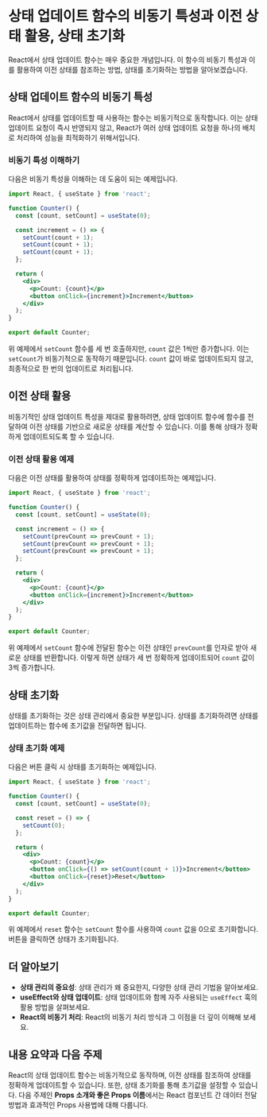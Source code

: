 # 상태 업데이트 함수의 비동기 특성과 이전 상태 활용, 상태 초기화

React에서 상태 업데이트 함수는 매우 중요한 개념입니다. 이 함수의 비동기 특성과 이를 활용하여 이전 상태를 참조하는 방법, 상태를 초기화하는 방법을 알아보겠습니다.

## 상태 업데이트 함수의 비동기 특성

React에서 상태를 업데이트할 때 사용하는 함수는 비동기적으로 동작합니다. 이는 상태 업데이트 요청이 즉시 반영되지 않고, React가 여러 상태 업데이트 요청을 하나의 배치로 처리하여 성능을 최적화하기 위해서입니다.

### 비동기 특성 이해하기

다음은 비동기 특성을 이해하는 데 도움이 되는 예제입니다.

```jsx
import React, { useState } from 'react';

function Counter() {
  const [count, setCount] = useState(0);

  const increment = () => {
    setCount(count + 1);
    setCount(count + 1);
    setCount(count + 1);
  };

  return (
    <div>
      <p>Count: {count}</p>
      <button onClick={increment}>Increment</button>
    </div>
  );
}

export default Counter;
```

위 예제에서 `setCount` 함수를 세 번 호출하지만, `count` 값은 1씩만 증가합니다. 이는 `setCount`가 비동기적으로 동작하기 때문입니다. `count` 값이 바로 업데이트되지 않고, 최종적으로 한 번의 업데이트로 처리됩니다.

## 이전 상태 활용

비동기적인 상태 업데이트 특성을 제대로 활용하려면, 상태 업데이트 함수에 함수를 전달하여 이전 상태를 기반으로 새로운 상태를 계산할 수 있습니다. 이를 통해 상태가 정확하게 업데이트되도록 할 수 있습니다.

### 이전 상태 활용 예제

다음은 이전 상태를 활용하여 상태를 정확하게 업데이트하는 예제입니다.

```jsx
import React, { useState } from 'react';

function Counter() {
  const [count, setCount] = useState(0);

  const increment = () => {
    setCount(prevCount => prevCount + 1);
    setCount(prevCount => prevCount + 1);
    setCount(prevCount => prevCount + 1);
  };

  return (
    <div>
      <p>Count: {count}</p>
      <button onClick={increment}>Increment</button>
    </div>
  );
}

export default Counter;
```

위 예제에서 `setCount` 함수에 전달된 함수는 이전 상태인 `prevCount`를 인자로 받아 새로운 상태를 반환합니다. 이렇게 하면 상태가 세 번 정확하게 업데이트되어 `count` 값이 3씩 증가합니다.

## 상태 초기화

상태를 초기화하는 것은 상태 관리에서 중요한 부분입니다. 상태를 초기화하려면 상태를 업데이트하는 함수에 초기값을 전달하면 됩니다.

### 상태 초기화 예제

다음은 버튼 클릭 시 상태를 초기화하는 예제입니다.

```jsx
import React, { useState } from 'react';

function Counter() {
  const [count, setCount] = useState(0);

  const reset = () => {
    setCount(0);
  };

  return (
    <div>
      <p>Count: {count}</p>
      <button onClick={() => setCount(count + 1)}>Increment</button>
      <button onClick={reset}>Reset</button>
    </div>
  );
}

export default Counter;
```

위 예제에서 `reset` 함수는 `setCount` 함수를 사용하여 `count` 값을 0으로 초기화합니다. 버튼을 클릭하면 상태가 초기화됩니다.

## 더 알아보기

- **상태 관리의 중요성**: 상태 관리가 왜 중요한지, 다양한 상태 관리 기법을 알아보세요.
- **useEffect와 상태 업데이트**: 상태 업데이트와 함께 자주 사용되는 `useEffect` 훅의 활용 방법을 살펴보세요.
- **React의 비동기 처리**: React의 비동기 처리 방식과 그 이점을 더 깊이 이해해 보세요.

## 내용 요약과 다음 주제

React의 상태 업데이트 함수는 비동기적으로 동작하며, 이전 상태를 참조하여 상태를 정확하게 업데이트할 수 있습니다. 또한, 상태 초기화를 통해 초기값을 설정할 수 있습니다. 다음 주제인 **Props 소개와 좋은 Props 이름**에서는 React 컴포넌트 간 데이터 전달 방법과 효과적인 Props 사용법에 대해 다룹니다.